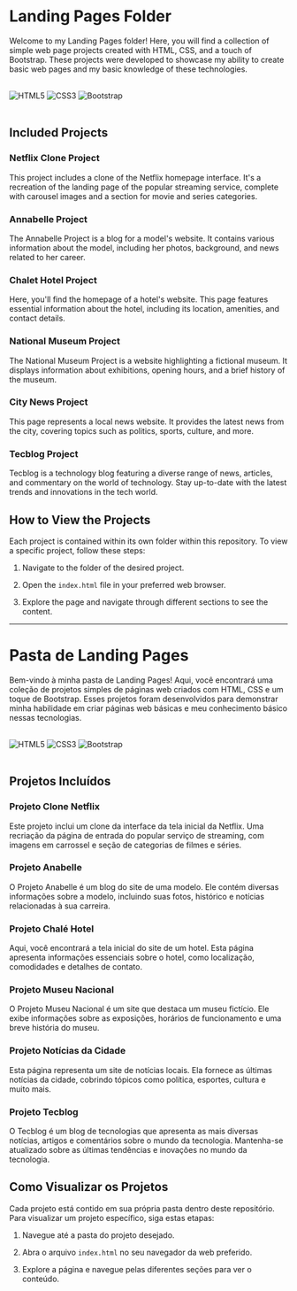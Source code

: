 # Landing Pages Folder

Welcome to my Landing Pages folder! Here, you will find a collection of simple web page projects created with HTML, CSS, and a touch of Bootstrap. These projects were developed to showcase my ability to create basic web pages and my basic knowledge of these technologies.
<div style = "display: inline_block"></br>
    <img align_item ="center" alt = "HTML5" src = "https://img.shields.io/badge/HTML5-E34F26?style=for-the-badge&logo=html5&logoColor=white"/>
    <img align_item ="center" alt = "CSS3" src = "https://img.shields.io/badge/CSS3-1572B6?style=for-the-badge&logo=css3&logoColor=white"/> 
    <img align_item = "center" alt = "Bootstrap" src = "https://img.shields.io/badge/Bootstrap-563D7C?style=for-the-badge&logo=bootstrap&logoColor=white"/>
</div></br>

## Included Projects

### Netflix Clone Project

This project includes a clone of the Netflix homepage interface. It's a recreation of the landing page of the popular streaming service, complete with carousel images and a section for movie and series categories.

### Annabelle Project

The Annabelle Project is a blog for a model's website. It contains various information about the model, including her photos, background, and news related to her career.

### Chalet Hotel Project

Here, you'll find the homepage of a hotel's website. This page features essential information about the hotel, including its location, amenities, and contact details.

### National Museum Project

The National Museum Project is a website highlighting a fictional museum. It displays information about exhibitions, opening hours, and a brief history of the museum.

### City News Project

This page represents a local news website. It provides the latest news from the city, covering topics such as politics, sports, culture, and more.

### Tecblog Project

Tecblog is a technology blog featuring a diverse range of news, articles, and commentary on the world of technology. Stay up-to-date with the latest trends and innovations in the tech world.

## How to View the Projects

Each project is contained within its own folder within this repository. To view a specific project, follow these steps:

1. Navigate to the folder of the desired project.

2. Open the `index.html` file in your preferred web browser.

3. Explore the page and navigate through different sections to see the content.

------------------------------------------------------------------------------------------------------------------------------------------------------------------------------------------

# Pasta de Landing Pages

Bem-vindo à minha pasta de Landing Pages! Aqui, você encontrará uma coleção de projetos simples de páginas web criados com HTML, CSS e um toque de Bootstrap. Esses projetos foram desenvolvidos para demonstrar minha habilidade em criar páginas web básicas e meu conhecimento básico nessas tecnologias.
<div style = "display: inline_block"></br>
    <img align_item ="center" alt = "HTML5" src = "https://img.shields.io/badge/HTML5-E34F26?style=for-the-badge&logo=html5&logoColor=white"/>
    <img align_item ="center" alt = "CSS3" src = "https://img.shields.io/badge/CSS3-1572B6?style=for-the-badge&logo=css3&logoColor=white"/> 
    <img align_item = "center" alt = "Bootstrap" src = "https://img.shields.io/badge/Bootstrap-563D7C?style=for-the-badge&logo=bootstrap&logoColor=white"/>
</div></br>

## Projetos Incluídos

### Projeto Clone Netflix

Este projeto inclui um clone da interface da tela inicial da Netflix. Uma recriação da página de entrada do popular serviço de streaming, com imagens em carrossel e seção de categorias de filmes e séries.

### Projeto Anabelle

O Projeto Anabelle é um blog do site de uma modelo. Ele contém diversas informações sobre a modelo, incluindo suas fotos, histórico e notícias relacionadas à sua carreira.

### Projeto Chalé Hotel

Aqui, você encontrará a tela inicial do site de um hotel. Esta página apresenta informações essenciais sobre o hotel, como localização, comodidades e detalhes de contato.

### Projeto Museu Nacional

O Projeto Museu Nacional é um site que destaca um museu fictício. Ele exibe informações sobre as exposições, horários de funcionamento e uma breve história do museu.

### Projeto Notícias da Cidade

Esta página representa um site de notícias locais. Ela fornece as últimas notícias da cidade, cobrindo tópicos como política, esportes, cultura e muito mais.

### Projeto Tecblog

O Tecblog é um blog de tecnologias que apresenta as mais diversas notícias, artigos e comentários sobre o mundo da tecnologia. Mantenha-se atualizado sobre as últimas tendências e inovações no mundo da tecnologia.

## Como Visualizar os Projetos

Cada projeto está contido em sua própria pasta dentro deste repositório. Para visualizar um projeto específico, siga estas etapas:

1. Navegue até a pasta do projeto desejado.

2. Abra o arquivo `index.html` no seu navegador da web preferido.

3. Explore a página e navegue pelas diferentes seções para ver o conteúdo.
